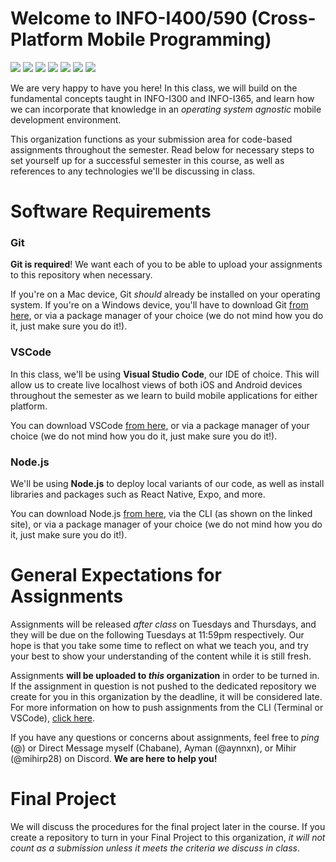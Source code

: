 # Welcome to INFO-I400/590 (Cross-Platform Mobile Programming)
[![](https://img.shields.io/badge/Canvas-D43B35?style=for-the-badge&logo=canvas&logoColor=white)](https://iu.instructure.com/courses/2252915)
[![](https://img.shields.io/badge/Discord-7289DA?style=for-the-badge&logo=discord&logoColor=white)](https://discord.gg/Epx8exZ2X)
[![](https://img.shields.io/badge/React_Native-20232A?style=for-the-badge&logo=react&logoColor=61DAFB)](https://reactnative.dev/docs/getting-started)
[![](https://img.shields.io/badge/expo-1C1E24?style=for-the-badge&logo=expo&logoColor=#D04A37)](https://docs.expo.dev/)
[![](https://img.shields.io/badge/Firebase-E58331?style=for-the-badge&logo=firebase&logoColor=white)](https://firebase.google.com/docs)
[![](https://img.shields.io/badge/iOS-EA5239?style=for-the-badge&logo=iOS&logoColor=white)](https://firebase.google.com/docs/ios/setup)
[![](https://img.shields.io/badge/Android-71D98C?style=for-the-badge&logo=android&logoColor=white)](https://firebase.google.com/docs/android/setup)

We are very happy to have you here! In this class, we will build on the fundamental concepts taught in INFO-I300 and INFO-I365, and learn how we can incorporate that knowledge in an *operating system agnostic* mobile development environment.

This organization functions as your submission area for code-based assignments throughout the semester. Read below for necessary steps to set yourself up for a successful semester in this course, as well as references to any technologies we'll be discussing in class. 

# Software Requirements

### Git
**Git is required**! We want each of you to be able to upload your assignments to this repository when necessary.

If you're on a Mac device, Git *should* already be installed on your operating system. If you're on a Windows device, you'll have to download Git [from here](https://git-scm.com/downloads), or via a package manager of your choice (we do not mind how you do it, just make sure you do it!).

### VSCode
In this class, we'll be using **Visual Studio Code**, our IDE of choice. This will allow us to create live localhost views of both iOS and Android devices throughout the semester as we learn to build mobile applications for either platform. 

You can download VSCode [from here](https://code.visualstudio.com/download), or via a package manager of your choice (we do not mind how you do it, just make sure you do it!).

### Node.js
We'll be using **Node.js** to deploy local variants of our code, as well as install libraries and packages such as React Native, Expo, and more. 

You can download Node.js [from here](https://nodejs.dev/en/), via the CLI (as shown on the linked site), or via a package manager of your choice (we do not mind how you do it, just make sure you do it!).

# General Expectations for Assignments

Assignments will be released *after class* on Tuesdays and Thursdays, and they will be due on the following Tuesdays at 11:59pm respectively. Our hope is that you take some time to reflect on what we teach you, and try your best to show your understanding of the content while it is still fresh. 

Assignments **will be uploaded to *this* organization** in order to be turned in. If the assignment in question is not pushed to the dedicated repository we create for you in this organization by the deadline, it will be considered late. For more information on how to push assignments from the CLI (Terminal or VSCode), [click here](https://githowto.com/). 

If you have any questions or concerns about assignments, feel free to *ping* (@) or Direct Message myself (Chabane), Ayman (@aynnxn), or Mihir (@mihirp28) on Discord. **We are here to help you!**

# Final Project

We will discuss the procedures for the final project later in the course. If you create a repository to turn in your Final Project to this organization, *it will not count as a submission unless it meets the criteria we discuss in class*. 
